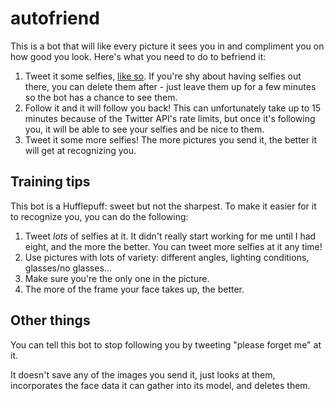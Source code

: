 # autofriend

This is a bot that will like every picture it sees you in and compliment you on how good you look. Here's what you need to do to befriend it:

1. Tweet it some selfies, [like so](https://twitter.com/wohanley/status/668326435552014336). If you're shy about having selfies out there, you can delete them after - just leave them up for a few minutes so the bot has a chance to see them.
2. Follow it and it will follow you back! This can unfortunately take up to 15 minutes because of the Twitter API's rate limits, but once it's following you, it will be able to see your selfies and be nice to them.
3. Tweet it some more selfies! The more pictures you send it, the better it will get at recognizing you.

## Training tips

This bot is a Hufflepuff: sweet but not the sharpest. To make it easier for it to recognize you, you can do the following:

1. Tweet *lots* of selfies at it. It didn't really start working for me until I had eight, and the more the better. You can tweet more selfies at it any time!
2. Use pictures with lots of variety: different angles, lighting conditions, glasses/no glasses...
3. Make sure you're the only one in the picture.
4. The more of the frame your face takes up, the better.

## Other things

You can tell this bot to stop following you by tweeting "please forget me" at it.

It doesn't save any of the images you send it, just looks at them, incorporates the face data it can gather into its model, and deletes them.
